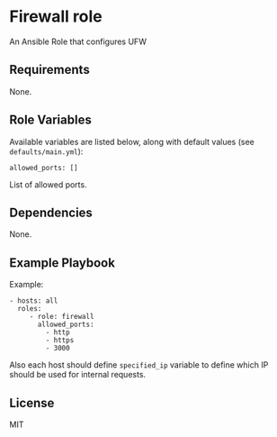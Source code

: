 Firewall role
=========

An Ansible Role that configures UFW

Requirements
----------------

None.

Role Variables
----------------

Available variables are listed below, along with default values (see `defaults/main.yml`):

```
allowed_ports: []
```

List of allowed ports.

Dependencies
----------------

None.

Example Playbook
----------------

Example:

    - hosts: all
      roles:
         - role: firewall
           allowed_ports:
             - http
             - https
             - 3000

Also each host should define `specified_ip` variable to define which IP should be used for internal requests.

License
-------

MIT

